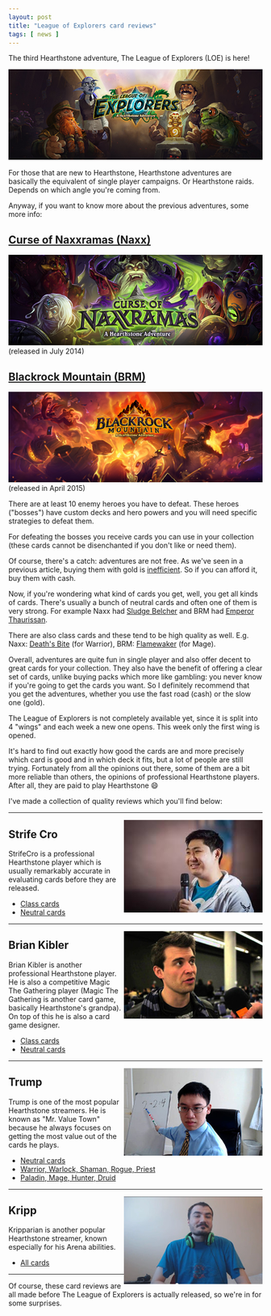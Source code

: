 ```yaml
--- 
layout: post 
title: "League of Explorers card reviews"
tags: [ news ]
---
```


The third Hearthstone adventure, The League of Explorers (LOE) is here!

![The League of Explorers](/images/common/league-of-explorers.jpg)

For those that are new to Hearthstone, Hearthstone adventures are basically the equivalent of single player campaigns.
Or Hearthstone raids. Depends on which angle you're coming from.

Anyway, if you want to know more about the previous adventures, some more info:

## [Curse of Naxxramas (Naxx)](http://hearthstone.gamepedia.com/Curse_of_Naxxramas)
![Curse of Naxxramas](/images/common/curse-of-naxxramas.jpg)
(released in July 2014)
## [Blackrock Mountain (BRM)](http://hearthstone.gamepedia.com/Blackrock_Mountain)
![Blackrock Mountain](/images/common/blackrock-mountain.jpg)
(released in April 2015)

There are at least 10 enemy heroes you have to defeat. These heroes ("bosses") have custom decks and hero powers and you
will need specific strategies to defeat them.

For defeating the bosses you receive cards you can use in your collection (these cards cannot be disenchanted if you
don't like or need them).

Of course, there's a catch: adventures are not free. As we've seen in a previous article, buying them with gold is
[inefficient](http://hearthstone.oblio360.com/2015/09/15/cash-time-gold-dust/). So if you can afford it, buy them with
cash.

Now, if you're wondering what kind of cards you get, well, you get all kinds of cards. There's usually a bunch of
neutral cards and often one of them is very strong. For example Naxx had <a
href="http://www.hearthpwn.com/cards/7749-sludge-belcher">Sludge Belcher</a> and BRM had <a
href="http://www.hearthpwn.com/cards/14454-emperor-thaurissan">Emperor Thaurissan</a>.

There are also class cards and these tend to be high quality as well. E.g. Naxx: <a
href="http://www.hearthpwn.com/cards/7734-deaths-bite">Death's Bite</a> (for Warrior), BRM: <a
href="http://www.hearthpwn.com/cards/14445-flamewaker">Flamewaker</a> (for Mage).

Overall, adventures are quite fun in single player and also offer decent to great cards for your collection. They also
have the benefit of offering a clear set of cards, unlike buying packs which more like gambling: you never know if
you're going to get the cards you want.
So I definitely recommend that you get the adventures, whether you use the fast road (cash) or the slow one (gold).

The League of Explorers is not completely available yet, since it is split into 4 "wings" and each week a new one opens. This
week only the first wing is opened.

It's hard to find out exactly how good the cards are and more precisely which card is good and in which deck it fits,
but a lot of people are still trying. Fortunately from all the opinions out there, some of them are a bit more reliable
than others, the opinions of professional Hearthstone players. After all, they are paid to play Hearthstone :smile:

I've made a collection of quality reviews which you'll find below:

* * *

<img alt="StrifeCro" src="/images/common/strifecro.jpg" style="float: right;">

## Strife Cro

StrifeCro is a professional Hearthstone player which is usually remarkably accurate in evaluating cards before they are
released.

* [Class cards](https://www.youtube.com/watch?v=97P4h0PFvwM)
* [Neutral cards](https://www.youtube.com/watch?v=NIOFAxF6GIE)

* * *

<img alt="Brian Kibler" src="/images/common/brian-kibler.jpg" style="float: right;">

## Brian Kibler

Brian Kibler is another professional Hearthstone player. He is also a competitive Magic The Gathering player (Magic The
Gathering is another card game, basically Hearthstone's grandpa). On top of this he is also a card game designer.

* [Class cards](https://www.youtube.com/watch?v=FSPaLZr5DiY)
* [Neutral cards](https://www.youtube.com/watch?v=22rlgDrp-ZA)

* * *

<img alt="Trump" src="/images/common/trump.jpg" style="float: right;">

## Trump

Trump is one of the most popular Hearthstone streamers. He is known as "Mr. Value Town" because he always focuses on
getting the most value out of the cards he plays.

* [Neutral cards](https://www.youtube.com/watch?v=vFJaaYiwQuc)
* [Warrior, Warlock, Shaman, Rogue, Priest](https://www.youtube.com/watch?v=tFVPQsKR9fc)
* [Paladin, Mage, Hunter, Druid](https://www.youtube.com/watch?v=yp7oqzK4Oq8)

* * *

<img alt="Kripparian" src="/images/common/kripparian.jpg" style="float: right;">

## Kripp

Kripparian is another popular Hearthstone streamer, known especially for his Arena abilities.

* [All cards](https://www.youtube.com/watch?v=0_wRKgvJpQo)

* * *

Of course, these card reviews are all made before The League of Explorers is actually released, so we're in for some
surprises.
